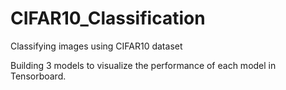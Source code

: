 # CIFAR10_Classification

Classifying images using CIFAR10 dataset 

Building 3 models to visualize the performance of each model in Tensorboard.
